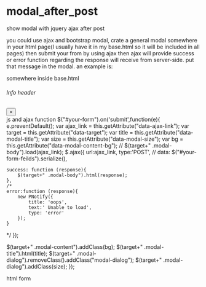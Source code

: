 # modal_after_post
show modal with jquery ajax after post



you could use ajax and bootstrap modal, crate a general modal somewhere in your html page(I usually have it in my base.html so it will be included in all pages) then submit your from by using ajax then ajax will provide success or error function regarding the response will receive from server-side. put that message in the modal. an example is:

somewhere inside base.html
    <!-- Info General modal -->
    <div id="general_modal" class="modal fade " >
      <div class="modal-dialog ">
        <div class="modal-content ">
          <div class="modal-header bg-info">
            <h6 class="modal-title">Info header</h6>
            <button type="button" class="close" data-dismiss="modal">&times;</button>
          </div>
          <div class="modal-body">
          <!-- Empty will be field by Js -->
          </div>
        </div>
      </div>
    </div>
    <!-- /info General modal -->
js and ajax function
$("#your-form").on('submit',function(e){
    e.preventDefault();
var ajax_link = this.getAttribute("data-ajax-link");
var target = this.getAttribute("data-target");
var title = this.getAttribute("data-modal-title");
var size = this.getAttribute("data-modal-size");
var bg = this.getAttribute("data-modal-content-bg");
// $(target+" .modal-body").load(ajax_link);
$.ajax({
    url:ajax_link,
    type:'POST',
    // data: $("#your-form-feilds").serialize(),

    success: function (response){
        $(target+" .modal-body").html(response);
    },
    /*
    error:function (response){
        new PNotify({
            title: 'oops',
            text:' Unable to load',
            type: 'error'
        });
    }
   */
});

$(target+" .modal-content").addClass(bg);
$(target+" .modal-title").html(title);
$(target+" .modal-dialog").removeClass().addClass("modal-dialog");
$(target+" .modal-dialog").addClass(size);
});

html form
<form action="." method="post" id="your-form" class="btn btn-info  modal-ajax-load"
                        data-ajax-link="url"
                        data-toggle="modal"
                        data-modal-title="tilte"
                        data-target="#general_modal">
